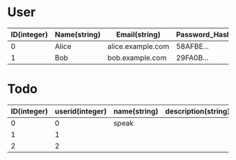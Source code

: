 # User

| ID(integer)    | Name(string)  | Email(string) |  Password_Hash(srting) |
| ----  |  ----  | ----  |  ----          |
|  0    |  Alice | alice.example.com |            58AFBE...   |     
|  1    |  Bob   | bob.example.com   |            29FA0B...   | 

# Todo

| ID(integer)   |   userid(integer)  |  name(string)  |  description(string) |   status(integer)   |
| ----  |  ----   | ----  | ---- | ----  |
| 0 |  0  |  speak  |    | 0 |
| 1 |  1  |         |    | 1 |
| 2 |  2  |         |    | 2 |

